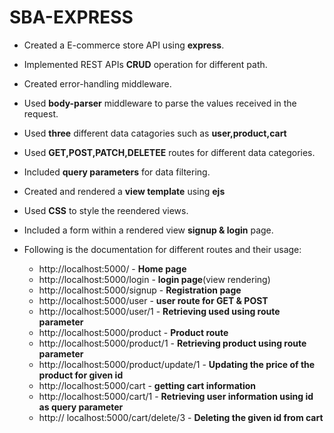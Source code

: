 # SBA-EXPRESS
- Created a E-commerce store API using **express**.
- Implemented REST APIs **CRUD** operation for different path.
- Created error-handling middleware.
- Used **body-parser** middleware to parse the values received in the request.
- Used **three** different data catagories such as **user,product,cart**
- Used **GET,POST,PATCH,DELETEE** routes for different data categories.
- Included **query parameters** for data filtering.
- Created and rendered a **view template** using **ejs**
- Used **CSS** to style the reendered views.
- Included a form within a rendered view **signup & login** page.

- Following is the documentation for different routes and their usage:
  * http://localhost:5000/ - **Home page**
  * http://localhost:5000/login  - **login page**(view rendering)
  * http://localhost:5000/signup - **Registration page**
  * http://localhost:5000/user - **user route for GET & POST**
  * http://localhost:5000/user/1 - **Retrieving used using route parameter**
  * http://localhost:5000/product - **Product route**
  * http://localhost:5000/product/1 - **Retrieving product using route parameter**
  * http://localhost:5000/product/update/1 - **Updating the price of the product for given id**
  * http://localhost:5000/cart - **getting cart information**
  * http://localhost:5000/cart/1 - **Retrieving user information using id as query parameter**
  -  http:// localhost:5000/cart/delete/3 -
  **Deleting the given id from cart**
  
